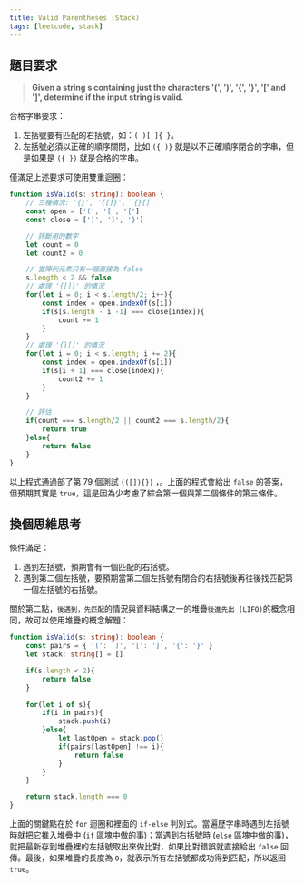 ```yaml
---
title: Valid Parentheses (Stack)
tags: [leetcode, stack]
---
```

## 題目要求
>**Given a string s containing just the characters '(', ')', '{', '}', '[' and ']', determine if the input string is valid.**

合格字串要求：  
1. 左括號要有匹配的右括號，如：`( )[ ]{ }`。
2. 左括號必須以正確的順序關閉，比如 `({ )}` 就是以不正確順序閉合的字串，但是如果是 `({ })` 就是合格的字串。

僅滿足上述要求可使用雙重迴圈：  
```ts
function isValid(s: string): boolean {
    // 三種情況: '{}', '{[]}', '{}[]'
    const open = ['(', '[', '{']
    const close = [')', ']', '}']

    // 評斷用的數字
    let count = 0
    let count2 = 0

    // 當陣列元素只有一個直接為 false
    s.length < 2 && false
    // 處理 '{[]}' 的情況
    for(let i = 0; i < s.length/2; i++){
        const index = open.indexOf(s[i])
        if(s[s.length - i -1] === close[index]){
            count += 1
        }
    }
    // 處理 '{}[]' 的情況
    for(let i = 0; i < s.length; i += 2){
        const index = open.indexOf(s[i])
        if(s[i + 1] === close[index]){
            count2 += 1
        }
    }

    // 評估
    if(count === s.length/2 || count2 === s.length/2){
        return true
    }else{
        return false
    }
}
```

以上程式通過部了第 79 個測試 `(([]){})` ，。上面的程式會給出 `false` 的答案，但預期其實是 `true`，這是因為少考慮了綜合第一個與第二個條件的第三條件。

## 換個思維思考
條件滿足：
1. 遇到左括號，預期會有一個匹配的右括號。
2. 遇到第二個左括號，要預期當第二個左括號有閉合的右括號後再往後找匹配第一個左括號的右括號。

關於第二點，`後遇到，先匹配`的情況與資料結構之一的堆疊`後進先出 (LIFO)`的概念相同，故可以使用堆疊的概念解題：
```ts
function isValid(s: string): boolean {
    const pairs = { '(': ')', '[': ']', '{': '}' }
    let stack: string[] = []

    if(s.length < 2){
        return false
    }
    
    for(let i of s){
        if(i in pairs){
            stack.push(i)
        }else{
            let lastOpen = stack.pop()
            if(pairs[lastOpen] !== i){
                return false
            }
        }
    }

    return stack.length === 0
}
```
上面的關鍵點在於 `for` 迴圈和裡面的 `if-else` 判別式。當遍歷字串時遇到左括號時就把它推入堆疊中 (`if` 區塊中做的事)；當遇到右括號時 (`else` 區塊中做的事)，就把最新存到堆疊裡的左括號取出來做比對，如果比對錯誤就直接給出 `false` 回傳。最後，如果堆疊的長度為 `0`，就表示所有左括號都成功得到匹配，所以返回 `true`。